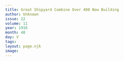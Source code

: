 ```yaml
---
title: Great Shipyard Combine Over 400 Now Building
author: Unknown
issue: 22
volume: 11
year: 1916
month: 48
day: V
tags:
layout: page.njk
image:
---
```



